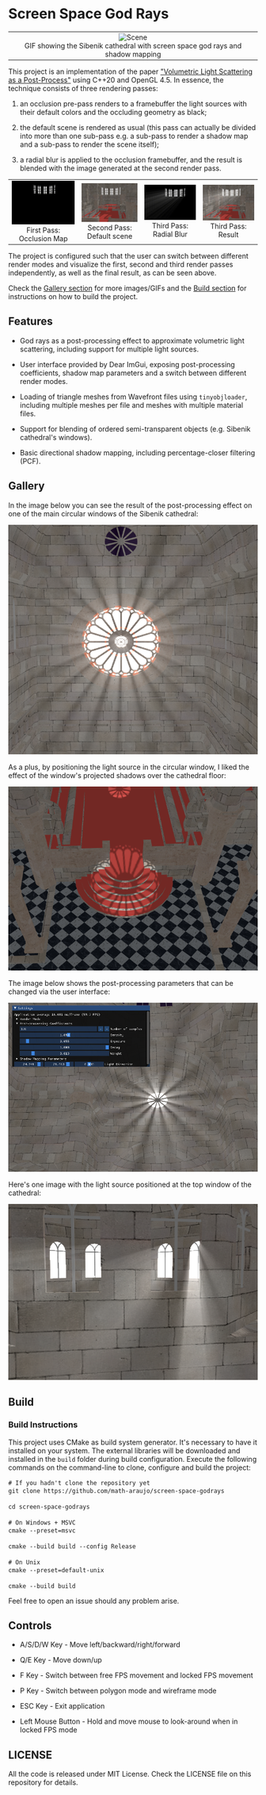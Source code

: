 # Screen Space God Rays

| |
| :---: 
| ![Scene](docs/gifs/main.gif?raw=True) <br/> GIF showing the Sibenik cathedral with screen space god rays and shadow mapping |

This project is an implementation of the paper ["Volumetric Light Scattering as a Post-Process"](https://developer.nvidia.com/gpugems/gpugems3/part-ii-light-and-shadows/chapter-13-volumetric-light-scattering-post-process) using C++20 and OpenGL 4.5. In essence, the technique consists of three rendering passes: 

1) an occlusion pre-pass renders to a framebuffer the light sources with their default colors and the occluding geometry as black;

2) the default scene is rendered as usual (this pass can actually be divided into more than one sub-pass e.g. a sub-pass to render a shadow map and a sub-pass to render the scene itself);

3) a radial blur is applied to the occlusion framebuffer, and the result is blended with the image generated at the second render pass.


| | | | |
| :---: | :---: | :---: | :---: |
| ![First Pass](docs/images/first_pass.png?raw=True) <br/> First Pass: <br/> Occlusion Map | ![Second Pass](docs/images/second_pass.png?raw=True) <br/> Second Pass: <br/> Default scene | ![Third Pass](docs/images/third_pass.png?raw=True) <br/> Third Pass: <br/> Radial Blur | ![Result](docs/images/result.png?raw=True) <br/> Third Pass: <br/> Result |

The project is configured such that the user can switch between different render modes and visualize the first, second and third render passes independently, as well as the final result, as can be seen above.

Check the [Gallery section](https://github.com/math-araujo/screen-space-godrays/#gallery) for more images/GIFs and the [Build section](https://github.com/math-araujo/screen-space-godrays/#build) for instructions on how to build the project.

## Features

* God rays as a post-processing effect to approximate volumetric light scattering, including support for multiple light sources.

* User interface provided by Dear ImGui, exposing post-processing coefficients, shadow map parameters and a switch between different render modes.

* Loading of triangle meshes from Wavefront files using `tinyobjloader`, including multiple meshes per file and meshes with multiple material files.

* Support for blending of ordered semi-transparent objects (e.g. Sibenik cathedral's windows).

* Basic directional shadow mapping, including percentage-closer filtering (PCF).

## Gallery

In the image below you can see the result of the post-processing effect on one of the main circular windows of the Sibenik cathedral:

![Circular Window with Godrays](docs/images/circular_godray.png?raw=True)

As a plus, by positioning the light source in the circular window, I liked the effect of the window's projected shadows over the cathedral floor:

![Circular Window Shadows](docs/images/circular_shadow.png?raw=True)

The image below shows the post-processing parameters that can be changed via the user interface:

![User Interface to control post-processing parameters](docs/images/gui_godray.png?raw=True)

Here's one image with the light source positioned at the top window of the cathedral:

![Tower Window with Godrays](docs/images/tower_godray.png?raw=True)


## Build

### Build Instructions

This project uses CMake as build system generator. It's necessary to have it installed on your system. The external libraries will be downloaded and installed in the `build` folder during build configuration. Execute the following commands on the command-line to clone, configure and build the project:

```
# If you hadn't clone the repository yet
git clone https://github.com/math-araujo/screen-space-godrays

cd screen-space-godrays

# On Windows + MSVC
cmake --preset=msvc

cmake --build build --config Release

# On Unix
cmake --preset=default-unix

cmake --build build

```

Feel free to open an issue should any problem arise. 

## Controls

* A/S/D/W Key - Move left/backward/right/forward

* Q/E Key - Move down/up

* F Key - Switch between free FPS movement and locked FPS movement

* P Key - Switch between polygon mode and wireframe mode

* ESC Key - Exit application

* Left Mouse Button - Hold and move mouse to look-around when in locked FPS mode


## LICENSE

All the code is released under MIT License. Check the LICENSE file on this repository for details.